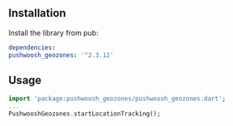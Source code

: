 ## Installation

Install the library from pub:

```yaml
dependencies:
pushwoosh_geozones: '^2.3.12'
```

## Usage
```dart
import 'package:pushwoosh_geozones/pushwoosh_geozones.dart';
...
PushwooshGeozones.startLocationTracking();
```
